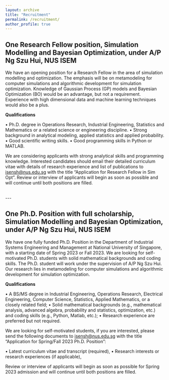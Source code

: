 ```yaml
---
layout: archive
title: "Recruitment"
permalink: /recruitment/
author_profile: true
---
```



## One Research Fellow position, Simulation Modelling and Bayesian Optimization, under A/P Ng Szu Hui, NUS ISEM

We have an opening position for a Research Fellow in the area of simulation modelling and optimization.  The emphasis will be on metamodeling for computer simulations and algorithmic development for simulation optimization. Knowledge of Gaussian Process (GP) models and Bayesian Optimization (BO) would be an advantage, but not a requirement.  Experience with high dimensional data and machine learning techniques would also be a plus.

**Qualifications**

•	Ph.D. degree in Operations Research, Industrial Engineering, Statistics and Mathematics or a related science or engineering discipline.
•	Strong background in analytical modeling, applied statistics and applied probability.
•	Good scientific writing skills.
•	Good programming skills in Python or MATLAB.

We are considering applicants with strong analytical skills and programming knowledge. Interested candidates should email their detailed curriculum vitae with details of research experience and list of publications to isensh@nus.edu.sg with the title “Application for Research Fellow in Sim Opt”. Review or interview of applicants will begin as soon as possible and will continue until both positions are filled.

<br>
---
<br>

## One Ph.D. Position with full scholarship, Simulation Modelling and Bayesian Optimization, under A/P Ng Szu Hui, NUS ISEM

We have one fully funded Ph.D. Position in the Department of Industrial Systems Engineering and Management at National University of Singapore, with a starting date of Spring 2023 or Fall 2023. We are looking for self-motivated Ph.D. students with solid mathematical backgrounds and coding skills. The Ph.D. student will work under the supervision of A/P Ng Szu Hui. Our research lies in metamodeling for computer simulations and algorithmic development for simulation optimization. 

**Qualifications**

•	A BS/MS degree in Industrial Engineering, Operations Research, Electrical Engineering, Computer Science, Statistics, Applied Mathematics, or a closely related field;
•	Solid mathematical backgrounds (e.g., mathematical analysis, advanced algebra, probability and statistics, optimization, etc.) and coding skills (e.g., Python, Matlab, etc.);
•	Research experience are preferred but not required.

We are looking for self-motivated students, if you are interested, please send the following documents to isensh@nus.edu.sg  with the title “Application for Spring/Fall 2023 Ph.D. Position”:

•	Latest curriculum vitae and transcript (required),
•	Research interests or research experiences (if applicable),

Review or interview of applicants will begin as soon as possible for Spring 2023 admission and will continue until both positions are filled.